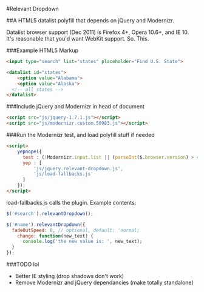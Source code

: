 #Relevant Dropdown

##A HTML5 datalist polyfill that depends on jQuery and Modernizr.

Datalist browser support (Dec 2011) is Firefox 4+, Opera 10.6+, and IE 10. It's reasonable that you'd want WebKit support. So. This.

###Example HTML5 Markup

```html
<input type="search" list="states" placeholder="Find U.S. State">

<datalist id="states">
	<option value="Alabama">
	<option value="Alaska">
  <!-- all states -->
</datalist>
```

###Include jQuery and Modernizr in head of document

```html
<script src="js/jquery-1.7.1.js"></script>
<script src="js/modernizr.custom.50983.js"></script>
```

###Run the Modernizr test, and load polyfill stuff if needed

```html
<script>
	yepnope({
	  test : (!Modernizr.input.list || (parseInt($.browser.version) > 400)),
	  yep : [
	      'js/jquery.relevant-dropdown.js',
	      'js/load-fallbacks.js'
	  ]
	});
</script>
```

load-fallbacks.js calls the plugin. Example contents:

```js
$('#search').relevantDropdown();

$('#name').relevantDropdown({
  fadeOutSpeed: 0, // optional, default: 'normal;
	change: function(new_text) {
      console.log('the new value is: ', new_text);
  }
});
```

###TODO lol

- Better IE styling (drop shadows don't work)
- Remove Modernizr and jQuery dependancies (make totally standalone)